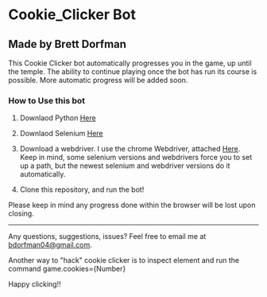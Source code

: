 # Cookie_Clicker Bot
## Made by Brett Dorfman

This Cookie Clicker bot automatically progresses you in the game, up until the temple. The ability to continue playing once the bot has run its course is possible. More automatic progress will be added soon.  

### How to Use this bot

1. Downlaod Python [Here](https://www.python.org/downloads/)

2. Downlaod Selenium [Here](https://pypi.org/project/selenium/)

4. Download a webdriver. I use the chrome Webdriver, attached [Here](https://chromedriver.chromium.org/downloads). Keep in mind, some selenium versions and webdrivers force you to set up a path, but the newest selenium and webdriver versions do it automatically. 

3. Clone this repository, and run the bot!

Please keep in mind any progress done within the browser will be lost upon closing.

---

Any questions, suggestions, issues? Feel free to email me at bdorfman04@gmail.com.

Another way to "hack" cookie clicker is to inspect element and run the command game.cookies={Number}

Happy clicking!!